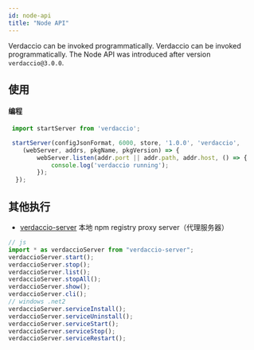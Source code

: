 ```yaml
---
id: node-api
title: "Node API"
---
```


Verdaccio can be invoked programmatically. Verdaccio can be invoked programmatically. The Node API was introduced after version `verdaccio@3.0.0`.

## 使用

#### 编程

```js
 import startServer from 'verdaccio';

 startServer(configJsonFormat, 6000, store, '1.0.0', 'verdaccio',
    (webServer, addrs, pkgName, pkgVersion) => {
        webServer.listen(addr.port || addr.path, addr.host, () => {
            console.log('verdaccio running');
        });
  });
```

## 其他执行

* [verdaccio-server](https://github.com/boringame/verdaccio-server) 本地 npm registry proxy server（代理服务器）

```js
// js
import * as verdaccioServer from "verdaccio-server";
verdaccioServer.start();
verdaccioServer.stop();
verdaccioServer.list();
verdaccioServer.stopAll();
verdaccioServer.show();
verdaccioServer.cli();
// windows .net2
verdaccioServer.serviceInstall();
verdaccioServer.serviceUninstall();
verdaccioServer.serviceStart();
verdaccioServer.serviceStop();
verdaccioServer.serviceRestart();
```
